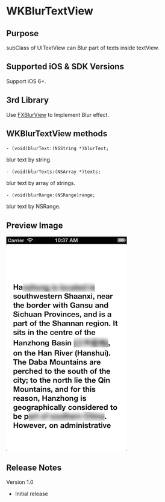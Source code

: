 WKBlurTextView
==============

Purpose
--------------
subClass of UITextView can Blur part of texts inside textView.

Supported iOS & SDK Versions
-----------------------------
Support iOS 6+.


3rd Library
--------------------
Use [FXBlurView](https://github.com/nicklockwood/FXBlurView) to Implement Blur effect.

WKBlurTextView methods
-----------------------
  
`- (void)blurText:(NSString *)blurText;`

blur text by string.
  
`- (void)blurTexts:(NSArray *)texts;`

blur text by array of strings.
  
`- (void)blurRange:(NSRange)range;`

blur text by NSRange.

Preview Image
-----------------
![preview image](demo_img_1.png)


Release Notes
-----------------

Version 1.0

- Initial release
